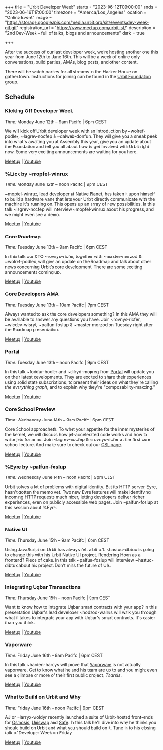 +++
title = "Urbit Developer Week"
starts = "2023-06-12T09:00:00"
ends = "2023-06-16T17:00:00"
timezone = "America/Los_Angeles"
location = "Online Event"
image = "https://storage.googleapis.com/media.urbit.org/site/events/dev-week-gif.gif"
registration_url = "https://www.meetup.com/urbit-sf/"
description = "2nd Dev-Week – full of talks, blogs and announcements"
dark = true

+++

After the success of our last developer week, we’re hosting another one this year from June 12th to June 16th. This will be a week of online only conversations, build parties, AMAs, blog posts, and other content.

There will be watch parties for all streams in the Hacker House on gather.town. Instructions for joining can be found in the [Urbit Foundation group](/groups/~halbex-palheb/uf-public).

## Schedule
### Kicking Off Developer Week
*Time:* Monday June 12th – 9am Pacifc | 6pm CEST

We will kick off Urbit developer week with an introduction by ~wolref-podlex, ~lagrev-nocfep & ~dalweb-donfun. They will give you a sneak peek into what's awaiting you at Assembly this year, give you an update about the Foundation and tell you all about how to get involved with Urbit right now. Some very exciting announcements are waiting for you here.

[Meetup](https://www.meetup.com/urbit-sf/events/293888554/) | [Youtube](https://www.youtube.com/watch?v=38K2RfaScL8)

### %Lick by ~mopfel-winrux
*Time:* Monday June 12th – noon Pacifc | 9pm CEST

~mopfel-winrux, lead developer at [Native Planet](/organizations/nativeplanet), has taken it upon himself to build a hardware vane that lets your Urbit directly communicate with the machine it's running on. This opens up an array of new possibilities. In this talk ~lagrev-nocfep will interview ~mopfel-winrux about his progress, and we might even see a demo. 

[Meetup](https://www.meetup.com/urbit-sf/events/294013274/) | [Youtube](https://www.youtube.com/watch?v=TDROdmVW7_0)

### Core Roadmap
*Time:* Tuesday June 13th – 9am Pacifc | 6pm CEST

In this talk our CTO ~rovnys-ricfer, together with ~master-morzod & ~wolref-podlex, will give an update on the Roadmap and talk about other news concerning Urbit’s core development. There are some exciting announcements coming up.

[Meetup](https://www.meetup.com/urbit-sf/events/293893446/) | [Youtube](https://www.youtube.com/watch?v=vmqn36RtnBk)

### Core Developers AMA
*Time:* Tuesday June 13th – 10am Pacifc | 7pm CEST

Always wanted to ask the core developers something? In this AMA they will be available to answer any questions you have. Join ~rovnys-ricfer, ~wicdev-wisryt, ~palfun-foslup & ~master-morzod on Tuesday right after the Roadmap presentation.

[Meetup](https://www.meetup.com/urbit-sf/events/293893486/) | [Youtube](https://www.youtube.com/watch?v=BolurhVR6N4)

### Portal
*Time:* Tuesday June 13th – noon Pacifc | 9pm CEST

In this talk ~foddur-hodler and ~dilryd-mopreg from [Portal](/applications/~worpet-bildet/portal) will update you on their latest developments. They are excited to share their experiences using solid state subscriptions, to present their ideas on what they're calling *the everything graph*, and to explain why they're "composability-maxxing."

[Meetup](https://www.meetup.com/urbit-sf/events/294013283/) | [Youtube](https://www.youtube.com/watch?v=6J8-jlqz2r4)

### Core School Preview
*Time:* Wednesday June 14th – 9am Pacifc | 6pm CEST

Core School approacheth. To whet your appetite for the inner mysteries of the kernel, we will discuss how jet-accelerated code works and how to write jets for arms. Join ~lagrev-nocfep & ~rovnys-ricfer at the first core school lecture. And make sure to check out our [CSL page](https://developers.urbit.org/courses/csl).

[Meetup](https://www.meetup.com/urbit-sf/events/294013289/) | [Youtube](https://www.youtube.com/watch?v=i1GRoY3QDdU)

### %Eyre by ~palfun-foslup
*Time:* Wednesday June 14th – noon Pacifc | 9pm CEST

Urbit solves a lot of problems with digital identity. But its HTTP server, Eyre, hasn't gotten the memo yet. Two new Eyre features will make identifying incoming HTTP requests much nicer, letting developers deliver richer experiences, even on publicly accessible web pages. Join ~palfun-foslup at this session about %Eyre. 

[Meetup](https://www.meetup.com/urbit-sf/events/294013295/) | [Youtube](https://www.youtube.com/watch?v=eN_oh_orCcg)

### Native UI
*Time:* Thursday June 15th – 9am Pacifc | 6pm CEST

Using JavaScript on Urbit has always felt a bit off. ~hastuc-dibtux is going to change this with his Urbit Native UI project. Rendering Hoon as a frontend? Piece of cake. 
In this talk ~palfun-foslup will interview ~hastuc-dibtux about his project. Don’t miss the future of UIs.

[Meetup](https://www.meetup.com/urbit-sf/events/293893568/) | [Youtube](https://www.youtube.com/watch?v=1l9dnppQO1U)

### Integrating Uqbar Transactions
*Time:* Thursday June 15th – noon Pacifc | 9pm CEST

Want to know how to integrate Uqbar smart contracts with your app? In this presentation Uqbar's lead developer ~hodzod-walrus will walk you through what it takes to integrate your app with Uqbar's smart contracts. It's easier than you think. 

[Meetup](https://www.meetup.com/urbit-sf/events/294013302/) | [Youtube](https://www.youtube.com/watch?v=Q-aZZabT6_M)

### Vaporware
*Time:* Friday June 16th – 9am Pacifc | 6pm CEST

In this talk ~harden-hardys will prove that [Vaporware](https://vaporware.network) is not actually vaporware. Get to know what he and his team are up to and you might even see a glimpse or more of their first public project, *Tharsis*.

[Meetup](https://www.meetup.com/urbit-sf/events/294013311/) | [Youtube](https://www.youtube.com/watch?v=bh5U5q9Qp_k)

### What to Build on Urbit and Why
*Time:* Friday June 16th – noon Pacifc | 9pm CEST

AJ or ~larryx-woldyr recently launched a suite of Urbit-hosted front-ends for [Osmosis](/applications/~larryx-woldyr/osmosis), [Uniswap](/applications/~larryx-woldyr/uniswap) and [Safe](/applications/~larryx-woldyr/safe). In this talk he'll dive into why he thinks you should build on Urbit and what you should build on it. Tune in to his closing talk of Developer Week on Friday. 

[Meetup](https://www.meetup.com/urbit-sf/events/294013323/) | [Youtube](https://www.youtube.com/watch?v=AARwK5cGavw)